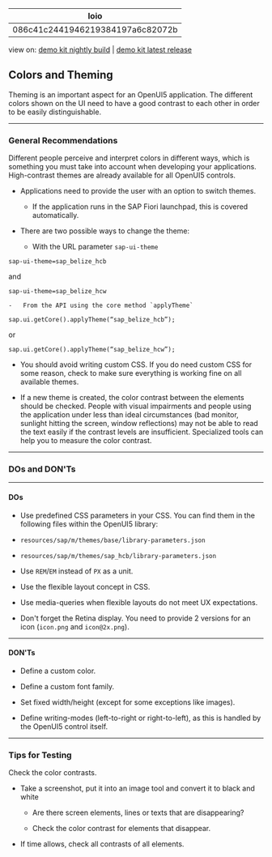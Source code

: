 <!-- loio086c41c2441946219384197a6c82072b -->

| loio |
| -----|
| 086c41c2441946219384197a6c82072b |

<div id="loio">

view on: [demo kit nightly build](https://openui5nightly.hana.ondemand.com/#/topic/086c41c2441946219384197a6c82072b) | [demo kit latest release](https://openui5.hana.ondemand.com/#/topic/086c41c2441946219384197a6c82072b)</div>

## Colors and Theming

Theming is an important aspect for an OpenUI5 application. The different colors shown on the UI need to have a good contrast to each other in order to be easily distinguishable.

***

### General Recommendations

Different people perceive and interpret colors in different ways, which is something you must take into account when developing your applications. High-contrast themes are already available for all OpenUI5 controls.

-   Applications need to provide the user with an option to switch themes.

    -   If the application runs in the SAP Fiori launchpad, this is covered automatically.

-   There are two possible ways to change the theme:

    -   With the URL parameter `sap-ui-theme`

```
sap-ui-theme=sap_belize_hcb
```

and

```
sap-ui-theme=sap_belize_hcw
```

    -   From the API using the core method `applyTheme`

```
sap.ui.getCore().applyTheme(“sap_belize_hcb”);
```

or

```
sap.ui.getCore().applyTheme(“sap_belize_hcw”);
```

-   You should avoid writing custom CSS. If you do need custom CSS for some reason, check to make sure everything is working fine on all available themes.

-   If a new theme is created, the color contrast between the elements should be checked. People with visual impairments and people using the application under less than ideal circumstances \(bad monitor, sunlight hitting the screen, window reflections\) may not be able to read the text easily if the contrast levels are insufficient. Specialized tools can help you to measure the color contrast.


***

### DOs and DON'Ts

***

#### DOs

-   Use predefined CSS parameters in your CSS. You can find them in the following files within the OpenUI5 library:

-   `resources/sap/m/themes/base/library-parameters.json`

-   `resources/sap/m/themes/sap_hcb/library-parameters.json`

-   Use `REM`/`EM` instead of `PX` as a unit.

-   Use the flexible layout concept in CSS.

-   Use media-queries when flexible layouts do not meet UX expectations.

-   Don't forget the Retina display. You need to provide 2 versions for an icon \(`icon.png` and `icon@2x.png`\).


***

#### DON'Ts

-   Define a custom color.

-   Define a custom font family.

-   Set fixed width/height \(except for some exceptions like images\).

-   Define writing-modes \(left-to-right or right-to-left\), as this is handled by the OpenUI5 control itself.


***

### Tips for Testing

Check the color contrasts.

-   Take a screenshot, put it into an image tool and convert it to black and white

    -   Are there screen elements, lines or texts that are disappearing?

    -   Check the color contrast for elements that disappear.

-   If time allows, check all contrasts of all elements.


